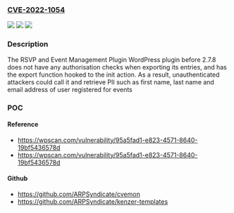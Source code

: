 ### [CVE-2022-1054](https://cve.mitre.org/cgi-bin/cvename.cgi?name=CVE-2022-1054)
![](https://img.shields.io/static/v1?label=Product&message=RSVP%20and%20Event%20Management%20Plugin&color=blue)
![](https://img.shields.io/static/v1?label=Version&message=2.7.2%3E%3D%202.7.2%20&color=brighgreen)
![](https://img.shields.io/static/v1?label=Vulnerability&message=CWE-862%20Missing%20Authorization&color=brighgreen)

### Description

The RSVP and Event Management Plugin WordPress plugin before 2.7.8 does not have any authorisation checks when exporting its entries, and has the export function hooked to the init action. As a result, unauthenticated attackers could call it and retrieve PII such as first name, last name and email address of user registered for events

### POC

#### Reference
- https://wpscan.com/vulnerability/95a5fad1-e823-4571-8640-19bf5436578d
- https://wpscan.com/vulnerability/95a5fad1-e823-4571-8640-19bf5436578d

#### Github
- https://github.com/ARPSyndicate/cvemon
- https://github.com/ARPSyndicate/kenzer-templates

